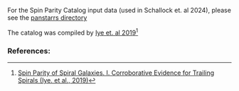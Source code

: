 For the Spin Parity Catalog input data (used in Schallock et. al 2024), please see the [panstarrs directory](https://github.com/cora-schallock/spin-parity-catalog-data/tree/main/panstarrs)

The catalog was compiled by [Iye et. al 2019](https://github.com/cora-schallock/spin-parity-catalog-data/blob/main/spin_parity_iye_2019.pdf)[^1]

### References:
[^1]: [Spin Parity of Spiral Galaxies. I. Corroborative Evidence for Trailing Spirals (Iye. et al., 2019)](https://iopscience.iop.org/article/10.3847/1538-4357/ab4a18)
